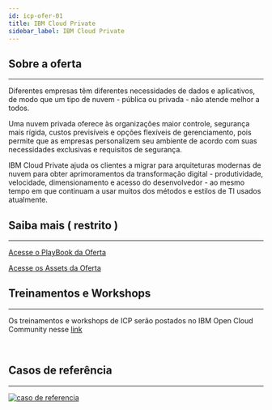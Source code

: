 ```yaml
---
id: icp-ofer-01
title: IBM Cloud Private
sidebar_label: IBM Cloud Private
---
```


## Sobre a oferta
-------------------------------------
Diferentes empresas têm diferentes necessidades de dados e aplicativos, de modo que um tipo de nuvem - pública ou privada - não atende melhor a todos.   

Uma nuvem privada oferece às organizações maior controle, segurança mais rígida, custos previsíveis e opções flexíveis de gerenciamento, pois permite que as empresas personalizem seu ambiente de acordo com suas necessidades exclusivas e requisitos de segurança. 

IBM Cloud Private ajuda os clientes a migrar para arquiteturas modernas de nuvem para obter aprimoramentos da transformação digital - produtividade, velocidade, dimensionamento e acesso do desenvolvedor - ao mesmo tempo em que continuam a usar muitos dos métodos e estilos de TI usados atualmente.
<br />


## Saiba mais ( restrito )
---------------------------------------------
[Acesse o PlayBook da Oferta](https://ibm.ent.box.com/file/287320543364)

[Acesse os Assets da Oferta](https://ibm.ent.box.com/folder/45596640294)
<br />

## Treinamentos e Workshops
------------------------------------------------
Os treinamentos e workshops de ICP serão postados no IBM Open Cloud Community nesse [link](https://ibmcloudbrazil.github.io/docs/icp-treina-01.html)

<br />


## Casos de referência
--------------------------------------
[![caso de referencia](https://img.youtube.com/vi/UL_jXJoRPdY/0.jpg)](https://youtu.be/UL_jXJoRPdY)
<br />


